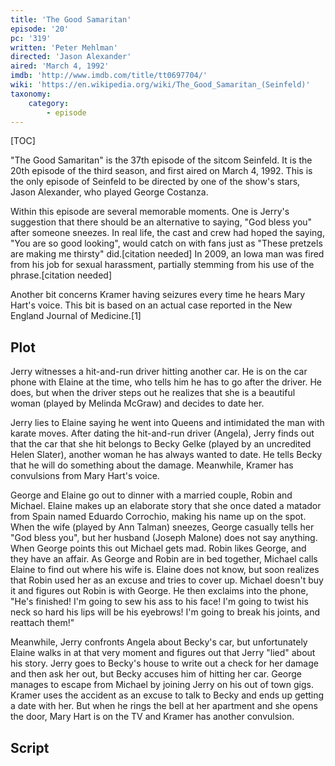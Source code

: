 ```yaml
---
title: 'The Good Samaritan'
episode: '20'
pc: '319'
written: 'Peter Mehlman'
directed: 'Jason Alexander'
aired: 'March 4, 1992'
imdb: 'http://www.imdb.com/title/tt0697704/'
wiki: 'https://en.wikipedia.org/wiki/The_Good_Samaritan_(Seinfeld)'
taxonomy:
    category:
        - episode
---
```


[TOC]

"The Good Samaritan" is the 37th episode of the sitcom Seinfeld. It is the 20th episode of the third season, and first aired on March 4, 1992. This is the only episode of Seinfeld to be directed by one of the show's stars, Jason Alexander, who played George Costanza.

Within this episode are several memorable moments. One is Jerry's suggestion that there should be an alternative to saying, "God bless you" after someone sneezes. In real life, the cast and crew had hoped the saying, "You are so good looking", would catch on with fans just as "These pretzels are making me thirsty" did.[citation needed] In 2009, an Iowa man was fired from his job for sexual harassment, partially stemming from his use of the phrase.[citation needed]

Another bit concerns Kramer having seizures every time he hears Mary Hart's voice. This bit is based on an actual case reported in the New England Journal of Medicine.[1]

## Plot

Jerry witnesses a hit-and-run driver hitting another car. He is on the car phone with Elaine at the time, who tells him he has to go after the driver. He does, but when the driver steps out he realizes that she is a beautiful woman (played by Melinda McGraw) and decides to date her.

Jerry lies to Elaine saying he went into Queens and intimidated the man with karate moves. After dating the hit-and-run driver (Angela), Jerry finds out that the car that she hit belongs to Becky Gelke (played by an uncredited Helen Slater), another woman he has always wanted to date. He tells Becky that he will do something about the damage. Meanwhile, Kramer has convulsions from Mary Hart's voice.

George and Elaine go out to dinner with a married couple, Robin and Michael. Elaine makes up an elaborate story that she once dated a matador from Spain named Eduardo Corrochio, making his name up on the spot. When the wife (played by Ann Talman) sneezes, George casually tells her "God bless you", but her husband (Joseph Malone) does not say anything. When George points this out Michael gets mad. Robin likes George, and they have an affair. As George and Robin are in bed together, Michael calls Elaine to find out where his wife is. Elaine does not know, but soon realizes that Robin used her as an excuse and tries to cover up. Michael doesn't buy it and figures out Robin is with George. He then exclaims into the phone, "He's finished! I'm going to sew his ass to his face! I'm going to twist his neck so hard his lips will be his eyebrows! I'm going to break his joints, and reattach them!"

Meanwhile, Jerry confronts Angela about Becky's car, but unfortunately Elaine walks in at that very moment and figures out that Jerry "lied" about his story. Jerry goes to Becky's house to write out a check for her damage and then ask her out, but Becky accuses him of hitting her car. George manages to escape from Michael by joining Jerry on his out of town gigs. Kramer uses the accident as an excuse to talk to Becky and ends up getting a date with her. But when he rings the bell at her apartment and she opens the door, Mary Hart is on the TV and Kramer has another convulsion.

## Script
